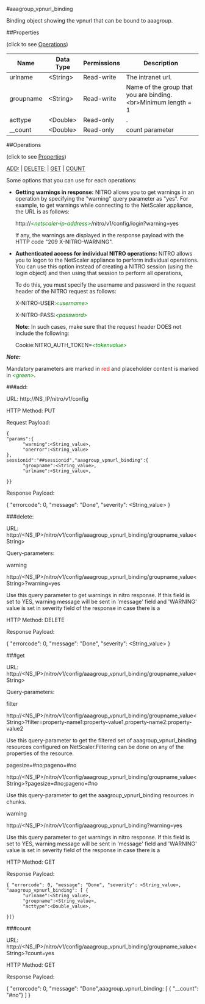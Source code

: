 #aaagroup_vpnurl_binding

Binding object showing the vpnurl that can be bound to aaagroup.


##Properties 
<span>(click to see [Operations](#operations))</span>


<table><thead><tr><th>Name</th><th> Data Type</th><th> Permissions</th><th>Description</th></tr></thead><tbody><tr><td>urlname</td><td>&lt;String></td><td>Read-write</td><td>The intranet url.</td><tr><tr><td>groupname</td><td>&lt;String></td><td>Read-write</td><td>Name of the group that you are binding.&lt;br>Minimum length = 1</td><tr><tr><td>acttype</td><td>&lt;Double></td><td>Read-only</td><td>.</td><tr><tr><td>__count</td><td>&lt;Double></td><td>Read-only</td><td>count parameter</td><tr></tbody></table>
##Operations 
<span>(click to see [Properties](#properties))</span>


[ADD:](#add:) | [DELETE:](#delete:) | [GET](#get) | [COUNT](#count)


Some options that you can use for each operations:
<ul><li><p><b>Getting warnings in response:</b> NITRO allows you to get warnings in an operation by specifying the "warning" query parameter as "yes". For example, to get warnings while connecting to the NetScaler appliance, the URL is as follows:</p><p>http://<span style="color:green;font-style:italic;">&lt;netscaler-ip-address&gt;</span>/nitro/v1/config/login?warning=yes</p><p>If any, the warnings are displayed in the response payload with the HTTP code "209 X-NITRO-WARNING".</p></li><li><p><b>Authenticated access for individual NITRO operations:</b> NITRO allows you to logon to the NetScaler appliance to perform individual operations. You can use this option instead of creating a NITRO session (using the login object) and then using that session to perform all operations,</p><p>To do this, you must specify the username and password in the request header of the NITRO request as follows:</p><p>X-NITRO-USER:<span style="color:green;font-style:italic;">&lt;username&gt;</span></p><p>X-NITRO-PASS:<span style="color:green;font-style:italic;">&lt;password&gt;</span></p><p><b>Note:</b> In such cases, make sure that the request header DOES not include the following:</p><p>Cookie:NITRO_AUTH_TOKEN=<span style="color:green;font-style:italic;">&lt;tokenvalue&gt;</span></p></li></ul>



***Note:*** 
Mandatory parameters are marked in <span style="color:#FF0000;">red</span> and placeholder content is marked in <span style="color:green;font-style:italic">&lt;green&gt;</span>.

###add:



URL: http://NS_IP/nitro/v1/config
HTTP Method: PUT
Request Payload: ```{"params":{      "warning":<String_value>,      "onerror":<String_value>},sessionid":"##sessionid","aaagroup_vpnurl_binding":{      "groupname":<String_value>,      "urlname":<String_value>,}}```
Response Payload: 
{ "errorcode": 0, "message": "Done", "severity": <String_value> }


###delete:



URL: http://&lt;NS_IP&gt;/nitro/v1/config/aaagroup_vpnurl_binding/groupname_value&lt;String&gt;
Query-parameters:
warning
http://&lt;NS_IP&gt;/nitro/v1/config/aaagroup_vpnurl_binding/groupname_value&lt;String&gt;?warning=yes
Use this query parameter to get warnings in nitro response. If this field is set to YES, warning message will be sent in 'message' field and 'WARNING' value is set in severity field of the response in case there is a



HTTP Method: DELETE
Response Payload: 
{ "errorcode": 0, "message": "Done", "severity": <String_value> }


###get



URL: http://&lt;NS_IP&gt;/nitro/v1/config/aaagroup_vpnurl_binding/groupname_value&lt;String&gt;
Query-parameters:
filter
http://&lt;NS_IP&gt;/nitro/v1/config/aaagroup_vpnurl_binding/groupname_value&lt;String&gt;?filter=property-name1:property-value1,property-name2:property-value2
Use this query-parameter to get the filtered set of aaagroup_vpnurl_binding resources configured on NetScaler.Filtering can be done on any of the properties of the resource.


pagesize=#no;pageno=#no
http://&lt;NS_IP&gt;/nitro/v1/config/aaagroup_vpnurl_binding/groupname_value&lt;String&gt;?pagesize=#no;pageno=#no
Use this query-parameter to get the aaagroup_vpnurl_binding resources in chunks.


warning
http://&lt;NS_IP&gt;/nitro/v1/config/aaagroup_vpnurl_binding?warning=yes
Use this query parameter to get warnings in nitro response. If this field is set to YES, warning message will be sent in 'message' field and 'WARNING' value is set in severity field of the response in case there is a



HTTP Method: GET
Response Payload: ```{ "errorcode": 0, "message": "Done", "severity": <String_value>, "aaagroup_vpnurl_binding": [ {      "urlname":<String_value>,      "groupname":<String_value>,      "acttype":<Double_value>,}]}```



###count



URL: http://&lt;NS_IP&gt;/nitro/v1/config/aaagroup_vpnurl_binding/groupname_value&lt;String&gt;?count=yes
HTTP Method: GET
Response Payload: 
{ "errorcode": 0, "message": "Done",aaagroup_vpnurl_binding: [ { "__count": "#no"} ] }


